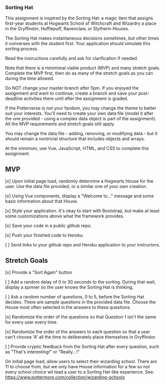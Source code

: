 ### Sorting Hat

This assignment is inspired by the Sorting Hat: a magic item that assigns first-year students at Hogwarts School of Witchcraft and Wizardry a place in the Gryffindor, Hufflepuff, Ravenclaw, or Slytherin Houses.

The Sorting Hat makes instantaneous decisions sometimes, but other times it converses with the student first. Your application should simulate this sorting process.

Read the instructions carefully and ask for clarification if needed.

Note that there is a minimimal viable product (MVP) and many stretch goals. Complete the MVP first, then do as many of the stretch goals as you can during the time allowed.

Do NOT change your master branch after 5pm. If you enjoyed the assignment and want to continue, create a branch and save your post-deadline activities there until after the assignment is graded.

If the Potterverse is not your fandom, you may change the theme to better suit your interests. You'll need to create your own data file (model it after the one provided - using a complex data object is part of the assignment). All the MVP requirements and stretch goals still apply.

You may change the data file - adding, removing, or modifying data - but it should remain a nontrivial structure that includes objects and arrays.

At the minimum, use Vue, JavaScript, HTML, and CSS to complete this assignment.

## MVP

[x] Upon initial page load, randomly determine a Hogwarts House for the user. Use the data file provided, or a similar one of your own creation.

[x] Using Vue components, display a "Welcome to..." message and some basic information about that House.

[x] Style your application. It's okay to start with Bootstrap, but make at least some customizations above what the framework provides.

[x] Save your code in a public github repo.

[x] Push your finished code to Heroku.

[ ] Send links to your github repo and Heroku application to your instructors.

## Stretch Goals

[x] Provide a "Sort Again" button

[ ] Add a random delay of 0 to 30 seconds to the sorting. During that wait, display a spinner so the user knows the Sorting Hat is thinking.

[ ] Ask a random number of questions, 0 to 5, before the Sorting Hat decides. There are sample questions in the provided data file. Choose the House most often selected in the answers to these questions.

[x] Randomize the order of the questions so that Question 1 isn't the same for every user every time.

[x] Randomize the order of the answers to each question so that a user can't choose 'A' all the time to deliberately place themselves in Gryffindor.

[ ] Provide cryptic feedback from the Sorting Hat after every question, such as "That's interesting!" or "Really...!"

On initial page load, allow users to select their wizarding school. There are 11 to choose from, but we only have House information for a few so not every school choice wil lead a user to a Sorting Hat-like experience. See: https://www.pottermore.com/collection/wizarding-schools